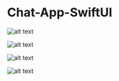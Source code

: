 # Chat-App-SwiftUI


![alt text](https://github.com/wanharaderta/kiwari-ios-test/blob/master/Chat%20App/Resource/Assets.xcassets/Screen%20Shot%202020-06-07%20at%2017.17.02.imageset/Screen%20Shot%202020-06-07%20at%2017.17.02.png)

![alt text](https://github.com/wanharaderta/kiwari-ios-test/blob/master/Chat%20App/Resource/Assets.xcassets/Screen%20Shot%202020-06-07%20at%2017.17.09.imageset/Screen%20Shot%202020-06-07%20at%2017.17.09.png)

![alt text](https://github.com/wanharaderta/kiwari-ios-test/blob/master/Chat%20App/Resource/Assets.xcassets/Screen%20Shot%202020-06-07%20at%2017.17.17.imageset/Screen%20Shot%202020-06-07%20at%2017.17.17.png)

![alt text](https://github.com/wanharaderta/kiwari-ios-test/blob/master/Chat%20App/Resource/Assets.xcassets/Screen%20Shot%202020-06-07%20at%2017.17.24.imageset/Screen%20Shot%202020-06-07%20at%2017.17.24.png)

